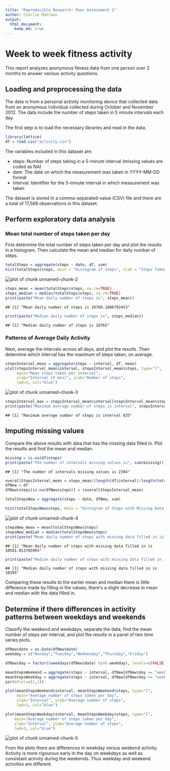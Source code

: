 ```yaml
---
title: "Reproducible Research: Peer Assessment 1"
author: Charlie Mahlman
output: 
  html_document:
    keep_md: true
---
```

# Week to week fitness activity
This report analyzes anonymous fitness data from one person over 2 months to answer various activity questions. 

## Loading and preprocessing the data
The data is from a personal activity monitoring device that collected data from an anonymous individual collected during October and November 2012. The data include the number of steps taken in 5 minute intervals each day.

The first step is to load the necessary libraries and read in the data.

```r
library(lattice)
df = read.csv("activity.csv")
```
The variables included in this dataset are:
* steps: Number of steps taking in a 5-minute interval (missing values are coded as NA)
* date: The date on which the measurement was taken in YYYY-MM-DD format
* interval: Identifier for the 5-minute interval in which measurement was taken

The dataset is stored in a comma-separated-value (CSV) file and there are a total of 17,568 observations in this dataset.

## Perform exploratory data analysis
### Mean total number of steps taken per day
First determine the total number of steps taken per day and plot the results in a histogram. Then calculate the mean and median for daily number of steps.

```r
totalSteps = aggregate(steps ~ date, df, sum)
hist(totalSteps$steps, main = "Histogram of steps", xlab = "Steps Taken Per Day", ylab = "Frequency")
```

![plot of chunk unnamed-chunk-2](figure/unnamed-chunk-2-1.png)

```r
steps_mean = mean(totalSteps$steps, na.rm=TRUE)
steps_median = median(totalSteps$steps, na.rm=TRUE)
print(paste("Mean daily number of steps is", steps_mean))
```

```
## [1] "Mean daily number of steps is 10766.1886792453"
```

```r
print(paste("Median daily number of steps is", steps_median))
```

```
## [1] "Median daily number of steps is 10765"
```


### Patterns of Average Daily Activity
Next, average the intervals across all days, and plot the results. Then determine which interval has the maximum of steps taken, on average.

```r
stepsInterval_mean = aggregate(steps ~ interval, df, mean)
plot(stepsInterval_mean$interval, stepsInterval_mean$steps, type="l",
     main="Mean steps taken per interval", 
     xlab="Interval (5 min)", ylab="Number of steps", 
     lwd=3, col="blue")
```

![plot of chunk unnamed-chunk-3](figure/unnamed-chunk-3-1.png)

```r
stepsInterval_max = stepsInterval_mean$interval[stepsInterval_mean$steps == max(stepsInterval_mean$steps)]
print(paste("Maximum average number of steps is interval", stepsInterval_max))
```

```
## [1] "Maximum average number of steps is interval 835"
```

## Imputing missing values
Compare the above results with data that has the missing data filled in. Plot the results and find the mean and median.

```r
missing = is.na(df$steps)
print(paste("The number of intervals missing values is", sum(missing)))
```

```
## [1] "The number of intervals missing values is 2304"
```

```r
overallStepsInterval_mean = steps_mean/(length(df$interval)/length(totalSteps$date))
dfNew = df
dfNew$steps[is.na(dfNew$steps)] = (overallStepsInterval_mean)

totalStepsNew = aggregate(steps ~ date, dfNew, sum)

hist(totalStepsNew$steps, main = "Histogram of Steps with Missing Data Filled In", xlab = "Number of Steps", ylab = "Frequency")
```

![plot of chunk unnamed-chunk-4](figure/unnamed-chunk-4-1.png)

```r
stepsNew_mean = mean(totalStepsNew$steps)
stepsNew_median = median(totalStepsNew$steps)
print(paste("Mean daily number of steps with missing data filled in is", stepsNew_mean))
```

```
## [1] "Mean daily number of steps with missing data filled in is 10581.013705993"
```

```r
print(paste("Median daily number of steps with missing data filled in is", stepsNew_median))
```

```
## [1] "Median daily number of steps with missing data filled in is 10395"
```

Comparing these results to the earlier mean and median there is little difference made by filling in the values; there's a slight decrease in mean and median with the data filled in.

## Determine if there differences in activity patterns between weekdays and weekends
Classify the weekend and weekdays, separate the data, find the mean number of steps per interval, and plot the results in a panel of two time series plots.

```r
dfNew$date = as.Date(dfNew$date)
weekday = c("Monday","Tuesday","Wednesday","Thursday","Friday")

dfNew$day = factor((weekdays(dfNew$date) %in% weekday), levels=c(FALSE, TRUE), labels=c('weekend', 'weekday'))

meanStepsWeekend = aggregate(steps ~ interval, dfNew[dfNew$day == "weekend",], mean)
meanStepsWeekday = aggregate(steps ~ interval, dfNew[dfNew$day == "weekday",], mean)
par(mfcol=c(2,1))

plot(meanStepsWeekend$interval, meanStepsWeekend$steps, type="l",
     main="Average number of steps taken per day", 
     xlab="Interval", ylab="Average number of steps", 
     lwd=3, col="blue")

plot(meanStepsWeekday$interval, meanStepsWeekday$steps, type="l",
    main="Average number of steps taken per day", 
    xlab="Interval", ylab="Average number of steps", 
    lwd=3, col="blue")
```

![plot of chunk unnamed-chunk-5](figure/unnamed-chunk-5-1.png)

From the plots there are differences in weekday versus weekend activity. Activity is more rigourous early in the day on weekdays as well as consistant activity during the weekends. Thus weekday and weekend activities are different.
